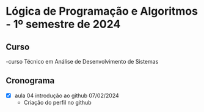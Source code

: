 <h1 aline="center">
  Lógica de Programação e Algoritmos - 1º semestre de 2024
  </h1>

## Curso
-curso Técnico em Análise de Desenvolvimento de Sistemas

## Cronograma 
- [x] aula 04 introdução ao github 07/02/2024
   - Criação do perfil no github
